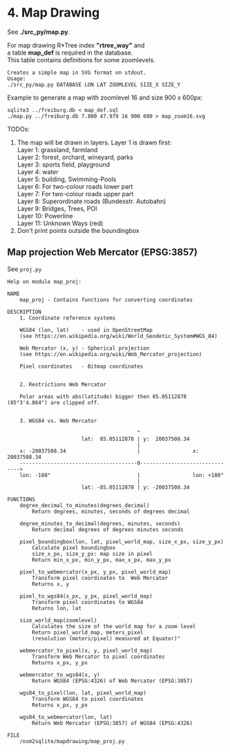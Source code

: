 # 4. Map Drawing

See **./src_py/map.py**.

For map drawing R*Tree index **"rtree_way"** and  
a table **map_def** is required in the database.  
This table contains definitions for some zoomlevels.  

```
Creates a simple map in SVG format on stdout.
Usage:
./src_py/map.py DATABASE LON LAT ZOOMLEVEL SIZE_X SIZE_Y
```

Example to generate a map with zoomlevel 16 and size 900 x 600px:  
```
sqlite3 ../freiburg.db < map_def.sql
./map.py ../freiburg.db 7.800 47.979 16 900 600 > map_zoom16.svg
```

TODOs:  
1. The map will be drawn in layers. Layer 1 is drawn first:  
Layer 1: grassland, farmland  
Layer 2: forest, orchard, wineyard, parks   
Layer 3: sports field, playground  
Layer 4: water  
Layer 5: building, Swimming-Pools  
Layer 6: For two-colour roads lower part  
Layer 7: For two-colour roads upper part  
Layer 8: Superordinate roads (Bundesstr. Autobahn)  
Layer 9: Bridges, Trees, POI  
Layer 10: Powerline  
Layer 11: Unknown Ways (red)  
2. Don't print points outside the boundingbox  


## Map projection Web Mercator (EPSG:3857)

See `proj.py`

```
Help on module map_proj:

NAME
    map_proj - Contains functions for converting coordinates

DESCRIPTION
    1. Coordinate reference systems
    
    WGS84 (lon, lat)    - used in OpenStreetMap
    (see https://en.wikipedia.org/wiki/World_Geodetic_System#WGS_84)
    
    Web Mercator (x, y) - Spherical projection
    (see https://en.wikipedia.org/wiki/Web_Mercator_projection)
    
    Pixel coordinates   - Bitmap coordinates
    
    
    2. Restrictions Web Mercator
    
    Polar areas with abs(latitude) bigger then 85.05112878 (85°3'4.064") are clipped off.
    
    
    3. WGS84 vs. Web Mercator
    
                                          ^
                        lat:  85.05112878 | y:  20037508.34
                                          |
    x: -20037508.34                       |                 x: 20037508.34
    --------------------------------------0------------------------------->
    lon: -180°                            |                 lon: +180°
                                          |
                        lat: -85.05112878 | y: -20037508.34

FUNCTIONS
    degree_decimal_to_minutes(degrees_decimal)
        Return degrees, minutes, seconds of degrees decimal
    
    degree_minutes_to_decimal(degrees, minutes, seconds)
        Return decimal degrees of degrees minutes seconds
    
    pixel_boundingbox(lon, lat, pixel_world_map, size_x_px, size_y_px)
        Calculate pixel boundingbox
        size_x_px, size_y_px: map size in pixel
        Return min_x_px, min_y_px, max_x_px, max_y_px
    
    pixel_to_webmercator(x_px, y_px, pixel_world_map)
        Transform pixel coordinates to  Web Mercator
        Returns x, y
    
    pixel_to_wgs84(x_px, y_px, pixel_world_map)
        Transform pixel coordinates to WGS84
        Returns lon, lat
    
    size_world_map(zoomlevel)
        Calculates the size of the world map for a zoom level
        Return pixel_world_map, meters_pixel
        (resolution (meters/pixel) measured at Equator)"
    
    webmercator_to_pixel(x, y, pixel_world_map)
        Transform Web Mercator to pixel coordinates
        Returns x_px, y_px
    
    webmercator_to_wgs84(x, y)
        Return WGS84 (EPSG:4326) of Web Mercator (EPSG:3857)
    
    wgs84_to_pixel(lon, lat, pixel_world_map)
        Transform WGS84 to pixel coordinates
        Returns x_px, y_px
    
    wgs84_to_webmercator(lon, lat)
        Return Web Mercator (EPSG:3857) of WGS84 (EPSG:4326)

FILE
    /osm2sqlite/mapdrawing/map_proj.py
```


